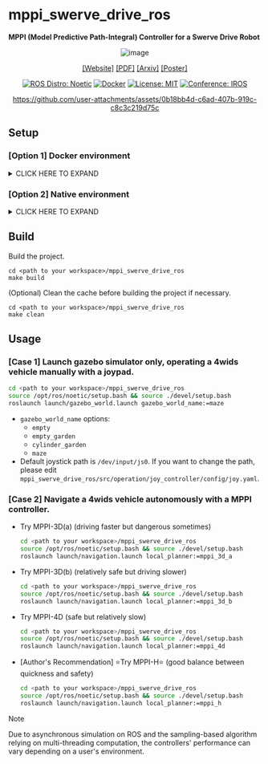# mppi_swerve_drive_ros
**MPPI (Model Predictive Path-Integral) Controller for a Swerve Drive Robot**

<div align="center">

![image](https://github.com/user-attachments/assets/56d055e7-f3a4-4c89-940f-577b00e4f088)

[[Website]](https://mizuhoaoki.github.io/projects/iros2024)
[[PDF]](https://mizuhoaoki.github.io/media/papers/IROS2024_paper_mizuhoaoki.pdf)
[[Arxiv]](https://arxiv.org/abs/2409.08648)
[[Poster]](https://mizuhoaoki.github.io/projects/iros2024_poster.pdf)

[![ROS Distro: Noetic](https://img.shields.io/badge/ROS-Noetic-red.svg)](https://wiki.ros.org/noetic)
[![Docker](https://img.shields.io/badge/-Docker-EEE.svg?logo=docker&style=flat)](https://www.docker.com/)
[![License: MIT](https://img.shields.io/badge/License-MIT-blue.svg)](https://opensource.org/licenses/MIT)
[![Conference: IROS](https://img.shields.io/badge/Publication-IROS2024-purple.svg)](https://iros2024-abudhabi.org/)

<!-- demo movie -->
https://github.com/user-attachments/assets/0b18bb4d-c6ad-407b-919c-c8c3c219d75c

</div>


## Setup

### [Option 1] Docker environment

<details>
<summary>CLICK HERE TO EXPAND</summary>

1. Prerequisites
    - [docker](https://docs.docker.com/engine/install/ubuntu/)
        - For ubuntu users:
            ```
            curl -fsSL https://get.docker.com -o get-docker.sh
            sudo sh get-docker.sh
            ```
    - [rocker](https://github.com/osrf/rocker)
        - For ubuntu users:
            ```
            sudo apt-get install python3-rocker
            ```

1. Clone the project repository.
    ```
    cd <path to your workspace>
    git clone https://github.com/MizuhoAOKI/mppi_swerve_drive_ros
    ```

1. Run for the first time setup to build the docker image.
    ```
    cd <path to your workspace>/mppi_swerve_drive_ros
    make setup_docker
    ```

1. Launch the docker container and get into the bash inside.
    ```
    cd <path to your workspace>/mppi_swerve_drive_ros
    make run_docker
    ```

1. [Inside the docker container] Build the project.
    ```
    cd ~/mppi_swerve_drive_ros
    make build
    ```

</details>


### [Option 2] Native environment

<details>
<summary>CLICK HERE TO EXPAND</summary>

1. Prerequisites
    - [ubuntu 20.04](https://releases.ubuntu.com/focal/)
    - [ros noetic](https://wiki.ros.org/noetic)

1. Clone the project repository.
    ```
    cd <path to your workspace>
    git clone https://github.com/MizuhoAOKI/mppi_swerve_drive_ros
    ```

1. Install foundation packages.
    ```
    cd <path to your workspace>/mppi_swerve_drive_ros
    sudo make install_deps
    ```
1. Initialize rosdep, update it, and install dependencies.
    ```
    cd <path to your workspace>/mppi_swerve_drive_ros
    sudo rosdep init
    rosdep update
    rosdep update && rosdep install -y --from-paths src --ignore-src --rosdistro noetic
    ```
1. Build the project.
    ```
    cd <path to your workspace>/mppi_swerve_drive_ros
    make build
    ```

</details>  


## Build

Build the project.
```
cd <path to your workspace>/mppi_swerve_drive_ros
make build
```

(Optional) Clean the cache before building the project if necessary.
```
cd <path to your workspace>/mppi_swerve_drive_ros
make clean
```


## Usage

### [Case 1] Launch gazebo simulator only, operating a 4wids vehicle manually with a joypad.
```bash
cd <path to your workspace>/mppi_swerve_drive_ros
source /opt/ros/noetic/setup.bash && source ./devel/setup.bash
roslaunch launch/gazebo_world.launch gazebo_world_name:=maze
```

- `gazebo_world_name` options:
    - `empty`
    - `empty_garden`
    - `cylinder_garden`
    - `maze`
- Default joystick path is `/dev/input/js0`. If you want to change the path, please edit `mppi_swerve_drive_ros/src/operation/joy_controller/config/joy.yaml`.


### [Case 2] Navigate a 4wids vehicle autonomously with a MPPI controller.

- Try MPPI-3D(a) (driving faster but dangerous sometimes)
    ```bash
    cd <path to your workspace>/mppi_swerve_drive_ros
    source /opt/ros/noetic/setup.bash && source ./devel/setup.bash
    roslaunch launch/navigation.launch local_planner:=mppi_3d_a
    ```
- Try MPPI-3D(b) (relatively safe but driving slower)
    ```bash
    cd <path to your workspace>/mppi_swerve_drive_ros
    source /opt/ros/noetic/setup.bash && source ./devel/setup.bash
    roslaunch launch/navigation.launch local_planner:=mppi_3d_b
    ```
- Try MPPI-4D (safe but relatively slow)
    ```bash
    cd <path to your workspace>/mppi_swerve_drive_ros
    source /opt/ros/noetic/setup.bash && source ./devel/setup.bash
    roslaunch launch/navigation.launch local_planner:=mppi_4d
    ```
- [Author's Recommendation] ⭐Try MPPI-H⭐ (good balance between quickness and safety)
    ```bash
    cd <path to your workspace>/mppi_swerve_drive_ros
    source /opt/ros/noetic/setup.bash && source ./devel/setup.bash
    roslaunch launch/navigation.launch local_planner:=mppi_h
    ```

> [!NOTE]
> Due to asynchronous simulation on ROS and the sampling-based algorithm relying on multi-threading computation, the controllers' performance can vary depending on a user's environment.
